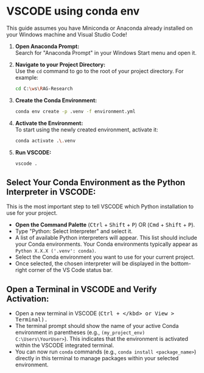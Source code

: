# VSCODE using conda env
This guide assumes you have Miniconda or Anaconda already installed on your Windows machine and Visual Studio Code!

1.  **Open Anaconda Prompt:**</br>
    Search for "Anaconda Prompt" in your Windows Start menu and open it.

2.  **Navigate to your Project Directory:**</br>
    Use the `cd` command to go to the root of your project directory. For example:
    ```bash
    cd C:\ws\RAG-Research
    ```

3.  **Create the Conda Environment:**</br>
    ```bash
    conda env create -p .venv -f environment.yml
    ```

4.  **Activate the Environment:**</br>
    To start using the newly created environment, activate it:
    ```bash
    conda activate .\.venv
    ```

5.  **Run VSCODE:**
    ```bash
    vscode .
    ```
    
## **Select Your Conda Environment as the Python Interpreter in VSCODE:**
This is the most important step to tell VSCODE which Python installation to use for your project.
  * **Open the Command Palette** (<kbd>Ctrl</kbd> + <kbd>Shift</kbd> + <kbd>P</kbd>) OR (<kbd>Cmd</kbd> + <kbd>Shift</kbd> + <kbd>P</kbd>).</br>
  * Type "Python: Select Interpreter" and select it.</br>
  * A list of available Python interpreters will appear. This list should include your Conda environments. Your Conda environments typically appear as `Python X.X.X ('.venv': conda)`.</br>
  * Select the Conda environment you want to use for your current project.</br>
  * Once selected, the chosen interpreter will be displayed in the bottom-right corner of the VS Code status bar.</br>

## **Open a Terminal in VSCODE and Verify Activation:**
  * Open a new terminal in VSCODE (<kbd>Ctrl + \</kbd> or View \> Terminal).
  * The terminal prompt should show the name of your active Conda environment in parentheses (e.g., `(my_project_env) C:\Users\YourUser>`). This indicates that the environment is activated within the VSCODE integrated terminal.
  * You can now run `conda` commands (e.g., `conda install <package_name>`) directly in this terminal to manage packages within your selected environment.


